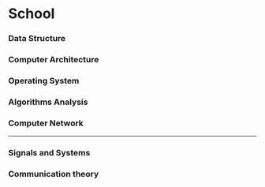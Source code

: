 # School
### Data Structure
### Computer Architecture
### Operating System
### Algorithms Analysis
### Computer Network
- - -
### Signals and Systems
### Communication theory